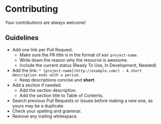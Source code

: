 # Contributing

Your contributions are always welcome!

## Guidelines

* Add one link per Pull Request.
    * Make sure the PR title is in the format of `Add project-name`.
    * Write down the reason why the resource is awesome.
    * Include the current status (Ready To Use, In Development, Needed)
* Add the link: `* [project-name](http://example.com/) - A short description ends with a period.`
    * Keep descriptions concise and **short**.
* Add a section if needed.
    * Add the section description.
    * Add the section title to Table of Contents.
* Search previous Pull Requests or Issues before making a new one, as yours may be a duplicate.
* Check your spelling and grammar.
* Remove any trailing whitespace.